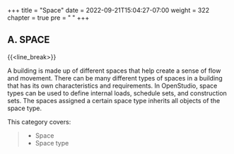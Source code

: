 +++
title = "Space"
date = 2022-09-21T15:04:27-07:00
weight = 322
chapter = true
pre = "<b>  </b>"
+++

## A. SPACE 

{{<line_break>}}

A building is made up of different spaces that help create a sense of flow and movement. There can be many different types of spaces in a building that has its own characteristics and requirements. In OpenStudio, space types can be used to define internal loads, schedule sets, and construction sets. The spaces assigned a certain space type inherits all objects of the space type. 

This category covers: 
>- Space 
>- Space type 